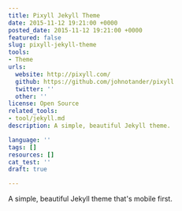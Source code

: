 ```yaml
---
title: Pixyll Jekyll Theme
date: 2015-11-12 19:21:00 +0000
posted_date: 2015-11-12 19:21:00 +0000
featured: false
slug: pixyll-jekyll-theme
tools:
- Theme
urls:
  website: http://pixyll.com/
  github: https://github.com/johnotander/pixyll
  twitter: ''
  other: ''
license: Open Source
related_tools:
- tool/jekyll.md
description: A simple, beautiful Jekyll theme.

language: ''
tags: []
resources: []
cat_test: ''
draft: true

---
```

A simple, beautiful Jekyll theme that's mobile first.




